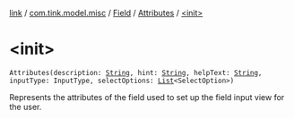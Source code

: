 [link](../../../index.md) / [com.tink.model.misc](../../index.md) / [Field](../index.md) / [Attributes](index.md) / [&lt;init&gt;](./-init-.md)

# &lt;init&gt;

`Attributes(description: `[`String`](https://kotlinlang.org/api/latest/jvm/stdlib/kotlin/-string/index.html)`, hint: `[`String`](https://kotlinlang.org/api/latest/jvm/stdlib/kotlin/-string/index.html)`, helpText: `[`String`](https://kotlinlang.org/api/latest/jvm/stdlib/kotlin/-string/index.html)`, inputType: InputType, selectOptions: `[`List`](https://kotlinlang.org/api/latest/jvm/stdlib/kotlin.collections/-list/index.html)`<SelectOption>)`

Represents the attributes of the field used to set up the field input view for the user.

